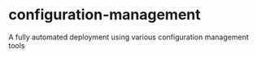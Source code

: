 # configuration-management
 A fully automated deployment using various configuration management tools
